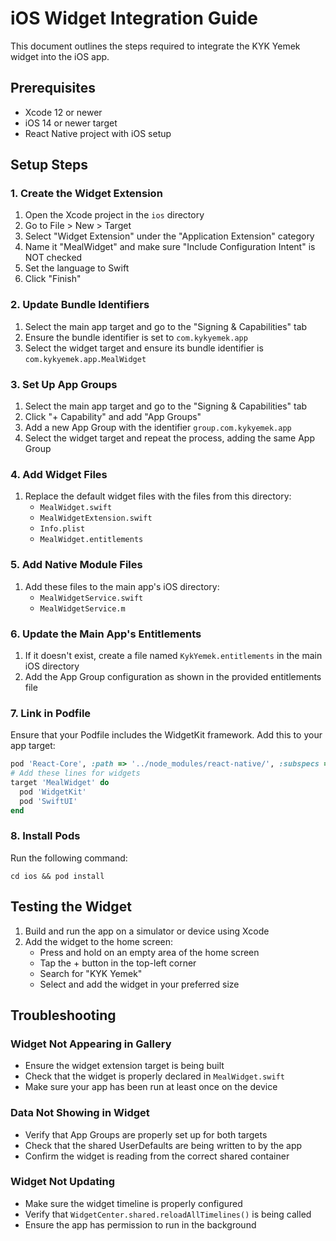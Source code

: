 # iOS Widget Integration Guide

This document outlines the steps required to integrate the KYK Yemek widget into the iOS app.

## Prerequisites

- Xcode 12 or newer
- iOS 14 or newer target
- React Native project with iOS setup

## Setup Steps

### 1. Create the Widget Extension

1. Open the Xcode project in the `ios` directory
2. Go to File > New > Target
3. Select "Widget Extension" under the "Application Extension" category
4. Name it "MealWidget" and make sure "Include Configuration Intent" is NOT checked
5. Set the language to Swift
6. Click "Finish"

### 2. Update Bundle Identifiers

1. Select the main app target and go to the "Signing & Capabilities" tab
2. Ensure the bundle identifier is set to `com.kykyemek.app`
3. Select the widget target and ensure its bundle identifier is `com.kykyemek.app.MealWidget`

### 3. Set Up App Groups

1. Select the main app target and go to the "Signing & Capabilities" tab
2. Click "+ Capability" and add "App Groups"
3. Add a new App Group with the identifier `group.com.kykyemek.app`
4. Select the widget target and repeat the process, adding the same App Group

### 4. Add Widget Files

1. Replace the default widget files with the files from this directory:
   - `MealWidget.swift`
   - `MealWidgetExtension.swift`
   - `Info.plist`
   - `MealWidget.entitlements`

### 5. Add Native Module Files

1. Add these files to the main app's iOS directory:
   - `MealWidgetService.swift`
   - `MealWidgetService.m`

### 6. Update the Main App's Entitlements

1. If it doesn't exist, create a file named `KykYemek.entitlements` in the main iOS directory
2. Add the App Group configuration as shown in the provided entitlements file

### 7. Link in Podfile

Ensure that your Podfile includes the WidgetKit framework. Add this to your app target:

```ruby
pod 'React-Core', :path => '../node_modules/react-native/', :subspecs => ['DevSupport', 'RCTWebSocket']
# Add these lines for widgets
target 'MealWidget' do
  pod 'WidgetKit'
  pod 'SwiftUI'
end
```

### 8. Install Pods

Run the following command:

```
cd ios && pod install
```

## Testing the Widget

1. Build and run the app on a simulator or device using Xcode
2. Add the widget to the home screen:
   - Press and hold on an empty area of the home screen
   - Tap the + button in the top-left corner
   - Search for "KYK Yemek"
   - Select and add the widget in your preferred size

## Troubleshooting

### Widget Not Appearing in Gallery

- Ensure the widget extension target is being built
- Check that the widget is properly declared in `MealWidget.swift`
- Make sure your app has been run at least once on the device

### Data Not Showing in Widget

- Verify that App Groups are properly set up for both targets
- Check that the shared UserDefaults are being written to by the app
- Confirm the widget is reading from the correct shared container

### Widget Not Updating

- Make sure the widget timeline is properly configured
- Verify that `WidgetCenter.shared.reloadAllTimelines()` is being called
- Ensure the app has permission to run in the background
